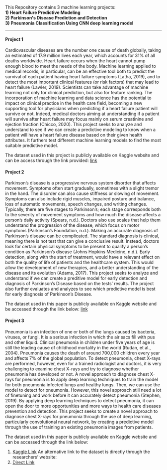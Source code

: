 This Repository contains 3 machine learning projects:  
**1) Heart Failure Predictive Modeling**  
**2) Parkinson's Disease Prediction and Detection**  
**3) Pneumonia Classification Using CNN deep learning model**  

**************************************
#### Project 1  
Cardiovascular diseases are the number one cause of death globally, taking an estimated of 17.9 million lives each year, which accounts for 31% of all deaths worldwide. Heart failure occurs when the heart cannot pump enough blood to meet the needs of the body. Machine learning applied to medical records, in particular, can be an effective tool both to predict the survival of each patient having heart failure symptoms (Latha, 2019), and to detect the most important clinical features (or risk factors) that may lead to heart failure (Lawler, 2019). Scientists can take advantage of machine learning not only for clinical prediction, but also for feature ranking. The incorporation of machine learning and data science has the potential to impact on clinical practice in the health care field, becoming a new supporting tool for physicians when predicting if a heart failure patient will survive or not. Indeed, medical doctors aiming at understanding if a patient will survive after heart failure may focus mainly on serum creatinine and ejection fraction (Chicco, 2020). This project seeks to analyze and understand to see if we can create a predictive modeling to know when a patient will have a heart failure disease based on their given health attributes. It furthers test different machine learning models to find the most suitable predictive model.

The dataset used in this project is publicly available on Kaggle website and can be access through the link provided: [link](https://www.kaggle.com/andrewmvd/heart-failure-clinical-data)

#### Project 2

Parkinson’s disease is a progressive nervous system disorder that affects movement. Symptoms often start gradually, sometimes with a slight tremor in the hand. The disorder can also cause stiffness or slowing of movement. Symptoms can also include rigid muscles, impaired posture and balance, loss of automatic movements, speech changes, and writing changes. Typically, there are five stages to Parkinson’s; each stage corresponds both to the severity of movement symptoms and how much the disease affects a person’s daily activity (Spears, n.d.). Doctors also use scales that help them understand the progression of the disease, which focus on motor symptoms (Parkinson’s Foundation, n.d.). Making an accurate diagnosis of Parkinson’s disease can be complicated. The standard diagnosis is clinical, meaning there is not test that can give a conclusive result. Instead, doctors look for certain physical symptoms to be present to qualify a person’s condition as Parkinson’s disease (Johns Hopkins Medicine, n.d.). Early detection, along with the start of treatment, would have a relevant effect on both the quality of life of patients and the healthcare system. This would allow the development of new therapies, and a better understanding of the disease and its evolution (Adams, 2017). This project seeks to analyze and understand if we can create a preditive model for early detection and diagnosis of Parkinson’s Disease based on the tests’ results. The project also further evaluates and analyzes to see which predictive model is best for early diagnosis of Parkinson’s Disease. 

The dataset used in this paper is publicly available on Kaggle website and be accessed through the link below: [link](https://www.kaggle.com/nidaguler/parkinsons-data-set)

#### Project 3  
Pneumonia is an infection of one or both of the lungs caused by bacteria, viruses, or fungi. It is a serious infection in which the air sacs fill with pus and other liquid. Clinical pneumonia in children under five years of age is still the leading cause of childhood mortality in the world (Rudan, et al., 2004). Pneumonia causes the death of around 700,000 children every year and affects 7% of the global population. To detect pneumonia, chest X-rays are performed, however, even for a trained radiologist and doctors, it is very challenging to examine chest X-rays and try to diagnose whether pneumonia has developed or not.
A novel approach to diagnose chest X-rays for pneumonia is to apply deep learning techniques to train the model for both pneumonia infected lungs and healthy lungs. Then, we can use the model to detect for pneumonia. However, this novel approach still need a lot of finetuning and work before it can accurately detect pneumonia (Stephen, 2019). By applying deep learning techniques to detect pneumonia, it can open the door to more opportunities and more ways to health care diseases prevention and detection. This project seeks to create a novel approach to diagnose chest X-rays for pneumonia through the use of deep learning, particularly convolutional neural network, by creating a predictive model through the use of training an existing pneumonia images from patients.

The dataset used in this paper is publicly available on Kaggle website and can be accessed through the link below:
1. [Kaggle Link](https://www.kaggle.com/paultimothymooney/chest-xray-pneumonia)
An alternative link to the dataset is directly through the researchers’ website:  
2. [Direct Link](https://data.mendeley.com/datasets/rscbjbr9sj/3)
